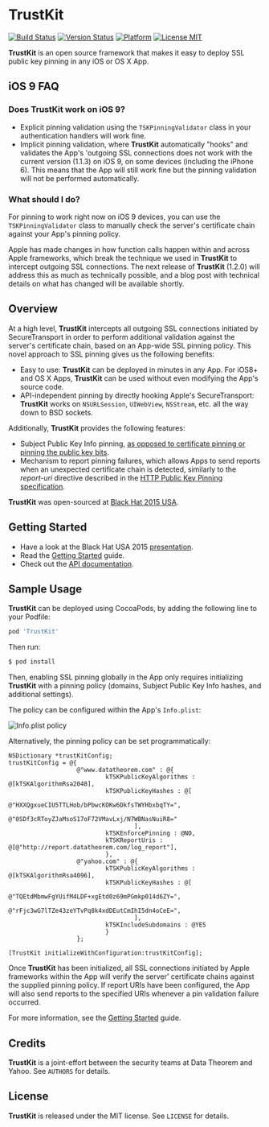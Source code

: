 TrustKit
========

[![Build Status](https://travis-ci.org/datatheorem/TrustKit.svg)](https://travis-ci.org/datatheorem/TrustKit) [![Version Status](https://img.shields.io/cocoapods/v/TrustKit.svg?style=flat)](https://cocoapods.org/pods/TrustKit) [![Platform](http://img.shields.io/cocoapods/p/TrustKit.svg?style=flat)](https://cocoapods.org/pods/TrustKit) [![License MIT](https://img.shields.io/github/license/datatheorem/trustkit.svg?style=flat)](https://en.wikipedia.org/wiki/MIT_License)

**TrustKit** is an open source framework that makes it easy to deploy SSL public key
pinning in any iOS or OS X App.


iOS 9 FAQ
---------

### Does **TrustKit** work on iOS 9?

* Explicit pinning validation using the `TSKPinningValidator` class in your
authentication handlers will work fine.
* Implicit pinning validation, where **TrustKit** automatically "hooks" and 
validates the App's 'outgoing SSL connections does not work with the current
version (1.1.3) on iOS 9, on some devices (including the iPhone 6). This 
means that the App will still work fine but the pinning validation will not 
be performed automatically.


### What should I do?

For pinning to work right now on iOS 9 devices, you can use the 
`TSKPinningValidator` class to manually check the server's certificate chain 
against your App's pinning policy.

Apple has made changes in how function calls happen within and across Apple 
frameworks, which break the technique we used in **TrustKit** to intercept outgoing
SSL connections. The next release of **TrustKit** (1.2.0) will address this as much 
as technically possible, and a blog post with technical details on what has changed 
will be available shortly.


Overview
--------

At a high level, **TrustKit** intercepts all outgoing SSL connections initiated by
SecureTransport in order to perform additional validation against the server's
certificate chain, based on an App-wide SSL pinning policy. This novel approach
to SSL pinning gives us the following benefits:

* Easy to use: **TrustKit** can be deployed in minutes in any App. For iOS8+ and OS
X Apps, **TrustKit** can be used without even modifying the App's source code.
* API-independent pinning by directly hooking Apple's SecureTransport: **TrustKit**
works on `NSURLSession`, `UIWebView`, `NSStream`, etc. all the way down to BSD
sockets.

Additionally, **TrustKit** provides the following features:

* Subject Public Key Info pinning, [as opposed to certificate pinning or pinning
the public key bits](https://www.imperialviolet.org/2011/05/04/pinning.html).
* Mechanism to report pinning failures, which allows Apps to send reports
when an unexpected certificate chain is detected, similarly to the _report-uri_
directive described in the [HTTP Public Key Pinning
specification](https://tools.ietf.org/html/rfc7469).

**TrustKit** was open-sourced at [Black Hat 2015 USA][bh2015-conf].


Getting Started
---------------

* Have a look at the Black Hat USA 2015 [presentation][bh2015-pdf].
* Read the [Getting Started][getting-started] guide.
* Check out the [API documentation][api-doc].


Sample Usage
------------

**TrustKit** can be deployed using CocoaPods, by adding the following line to your Podfile:

```ruby
pod 'TrustKit'
```

Then run:

```sh
$ pod install
```

Then, enabling SSL pinning globally in the App only requires initializing **TrustKit** 
with a pinning policy (domains, Subject Public Key Info hashes, and additional settings).

The policy can be configured within the App's `Info.plist`:

![Info.plist policy](https://datatheorem.github.io/TrustKit/images/linking3_dynamic.png)

Alternatively, the pinning policy can be set programmatically:

```objc
NSDictionary *trustKitConfig;
trustKitConfig = @{
                   @"www.datatheorem.com" : @{
                           kTSKPublicKeyAlgorithms : @[kTSKAlgorithmRsa2048],
                           kTSKPublicKeyHashes : @[
                                   @"HXXQgxueCIU5TTLHob/bPbwcKOKw6DkfsTWYHbxbqTY=",
                                   @"0SDf3cRToyZJaMsoS17oF72VMavLxj/N7WBNasNuiR8="
                                   ],
                           kTSKEnforcePinning : @NO,
                           kTSKReportUris : @[@"http://report.datatheorem.com/log_report"],
                           },
                   @"yahoo.com" : @{
                           kTSKPublicKeyAlgorithms : @[kTSKAlgorithmRsa4096],
                           kTSKPublicKeyHashes : @[
                                   @"TQEtdMbmwFgYUifM4LDF+xgEtd0z69mPGmkp014d6ZY=",
                                   @"rFjc3wG7lTZe43zeYTvPq8k4xdDEutCmIhI5dn4oCeE=",
                                   ],
                           kTSKIncludeSubdomains : @YES
                           }
                   };

[TrustKit initializeWithConfiguration:trustKitConfig];
```

Once **TrustKit** has been initialized, all SSL connections initiated by Apple
frameworks within the App will verify the server' certificate chains against the
supplied pinning policy. If report URIs have been configured, the App will also
send reports to the specified URIs whenever a pin validation failure occurred.

For more information, see the [Getting Started][getting-started] guide.


Credits
-------

**TrustKit** is a joint-effort between the security teams at Data Theorem and Yahoo.
See `AUTHORS` for details.


License
-------

**TrustKit** is released under the MIT license. See `LICENSE` for details.

[getting-started]: https://datatheorem.github.io/TrustKit/getting-started/
[bh2015-pdf]: https://datatheorem.github.io/TrustKit/files/TrustKit-BH2015.pdf
[bh2015-conf]: https://www.blackhat.com/us-15/briefings.html#trustkit-code-injection-on-ios-8-for-the-greater-good
[api-doc]: https://datatheorem.github.io/TrustKit/documentation
